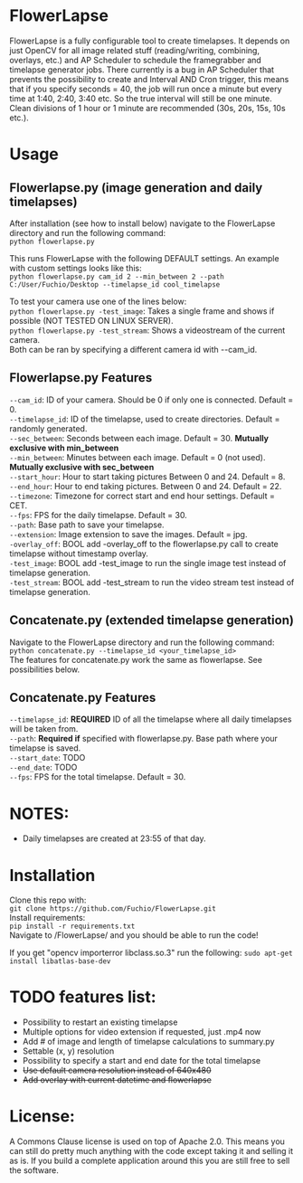 # FlowerLapse
FlowerLapse is a fully configurable tool to create timelapses. It depends on just OpenCV for all image related stuff (reading/writing, combining, overlays, etc.) and AP Scheduler to schedule the framegrabber and timelapse generator jobs. There currently is a bug in AP Scheduler that prevents the possibility to create and Interval AND Cron trigger, this means that if you specify seconds = 40, the job will run once a minute but every time at 1:40, 2:40, 3:40 etc. So the true interval will still be one minute. Clean divisions of 1 hour or 1 minute are recommended (30s, 20s, 15s, 10s etc.).

# Usage
## Flowerlapse.py (image generation and daily timelapses)
After installation (see how to install below) navigate to the FlowerLapse directory and run the following command:\
`python flowerlapse.py`

This runs FlowerLapse with the following DEFAULT settings. An example with custom settings looks like this:\
`python flowerlapse.py cam_id 2 --min_between 2 --path C:/User/Fuchio/Desktop --timelapse_id cool_timelapse`

To test your camera use one of the lines below:\
`python flowerlapse.py -test_image`: Takes a single frame and shows if possible (NOT TESTED ON LINUX SERVER).\
`python flowerlapse.py -test_stream`: Shows a videostream of the current camera.\
Both can be ran by specifying a different camera id with --cam_id.

## Flowerlapse.py Features
`--cam_id`: ID of your camera. Should be 0 if only one is connected. Default = 0.\
`--timelapse_id`: ID of the timelapse, used to create directories. Default = randomly generated.\
`--sec_between`: Seconds between each image. Default = 30. **Mutually exclusive with min_between**\
`--min_between`: Minutes between each image. Default = 0 (not used). **Mutually exclusive with sec_between**\
`--start_hour`: Hour to start taking pictures Between 0 and 24. Default = 8.\
`--end_hour`: Hour to end taking pictures. Between 0 and 24. Default = 22.\
`--timezone`: Timezone for correct start and end hour settings. Default = CET.\
`--fps`: FPS for the daily timelapse. Default = 30.\
`--path`: Base path to save your timelapse.\
`--extension`: Image extension to save the images. Default = jpg.\
`-overlay_off`: BOOL add -overlay_off to the flowerlapse.py call to create timelapse without timestamp overlay.\
`-test_image`: BOOL add -test_image to run the single image test instead of timelapse generation.\
`-test_stream`: BOOL add -test_stream to run the video stream test instead of timelapse generation.

## Concatenate.py (extended timelapse generation)
Navigate to the FlowerLapse directory and run the following command:\
`python concatenate.py --timelapse_id <your_timelapse_id>`\
The features for concatenate.py work the same as flowerlapse. See possibilities below.

## Concatenate.py Features
`--timelapse_id`: **REQUIRED** ID of all the timelapse where all daily timelapses will be taken from.\
`--path`: **Required if** specified with flowerlapse.py. Base path where your timelapse is saved.\
`--start_date`: TODO\
`--end_date`: TODO\
`--fps`: FPS for the total timelapse. Default = 30.

# NOTES:
- Daily timelapses are created at 23:55 of that day.

# Installation
Clone this repo with:\
`git clone https://github.com/Fuchio/FlowerLapse.git`\
Install requirements:\
`pip install -r requirements.txt`\
Navigate to /FlowerLapse/ and you should be able to run the code!

If you get "opencv importerror libclass.so.3" run the following:
`sudo apt-get install libatlas-base-dev`

# TODO features list:
- Possibility to restart an existing timelapse
- Multiple options for video extension if requested, just .mp4 now
- Add # of image and length of timelapse calculations to summary.py
- Settable (x, y) resolution
- Possibility to specify a start and end date for the total timelapse
- ~~Use default camera resolution instead of 640x480~~
- ~~Add overlay with current datetime and flowerlapse~~


 # License:
 A Commons Clause license is used on top of Apache 2.0. This means you can still do pretty much anything with the code except taking it and selling it as is. If you build a complete application around this you are still free to sell the software.
